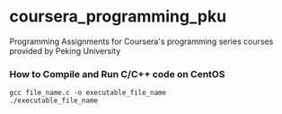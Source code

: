 # coursera_programming_pku
Programming Assignments for Coursera's programming series courses provided by Peking University
### How to Compile and Run C/C++ code on CentOS
```
gcc file_name.c -o executable_file_name
./executable_file_name
